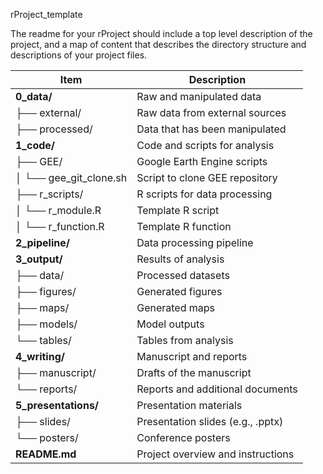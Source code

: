 rProject_template

The readme for your rProject should include a top level description of the project, and a map of content that describes the directory structure and descriptions of your project files.


| **Item**                 | **Description**                   |
| ------------------------ | --------------------------------- |
| **0_data/**              | Raw and manipulated data          |
| ├── external/            | Raw data from external sources    |
| ├── processed/           | Data that has been manipulated    |
| **1_code/**              | Code and scripts for analysis     |
| ├── GEE/                 | Google Earth Engine scripts       |
| │   └── gee_git_clone.sh | Script to clone GEE repository    |
| ├── r_scripts/           | R scripts for data processing     |
| │   └── r_module.R       | Template R script                 |
| │   └── r_function.R     | Template R function               |
| **2_pipeline/**          | Data processing pipeline          |
| **3_output/**            | Results of analysis               |
| ├── data/                | Processed datasets                |
| ├── figures/             | Generated figures                 |
| ├── maps/                | Generated maps                    |
| ├── models/              | Model outputs                     |
| └── tables/              | Tables from analysis              |
| **4_writing/**           | Manuscript and reports            |
| ├── manuscript/          | Drafts of the manuscript          |
| └── reports/             | Reports and additional documents  |
| **5_presentations/**     | Presentation materials            |
| ├── slides/              | Presentation slides (e.g., .pptx) |
| └── posters/             | Conference posters                |
| **README.md**            | Project overview and instructions |
